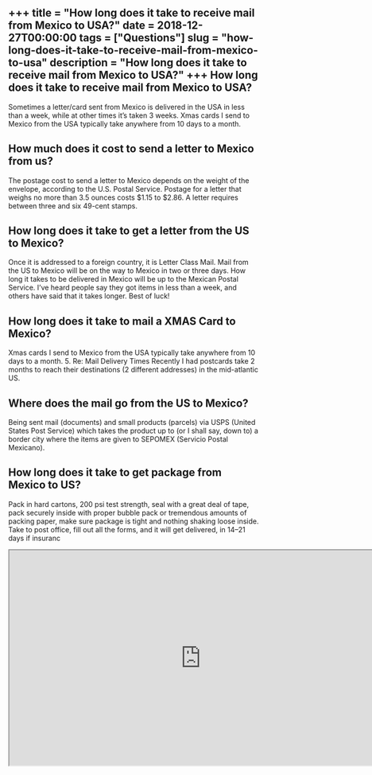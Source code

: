 +++
title = "How long does it take to receive mail from Mexico to USA?"
date = 2018-12-27T00:00:00
tags = ["Questions"]
slug = "how-long-does-it-take-to-receive-mail-from-mexico-to-usa"
description = "How long does it take to receive mail from Mexico to USA?"
+++
How long does it take to receive mail from Mexico to USA?
---------------------------------------------------------

Sometimes a letter/card sent from Mexico is delivered in the USA in less than a week, while at other times it’s taken 3 weeks. Xmas cards I send to Mexico from the USA typically take anywhere from 10 days to a month.

How much does it cost to send a letter to Mexico from us?
---------------------------------------------------------

The postage cost to send a letter to Mexico depends on the weight of the envelope, according to the U.S. Postal Service. Postage for a letter that weighs no more than 3.5 ounces costs $1.15 to $2.86. A letter requires between three and six 49-cent stamps.

How long does it take to get a letter from the US to Mexico?
------------------------------------------------------------

Once it is addressed to a foreign country, it is Letter Class Mail. Mail from the US to Mexico will be on the way to Mexico in two or three days. How long it takes to be delivered in Mexico will be up to the Mexican Postal Service. I’ve heard people say they got items in less than a week, and others have said that it takes longer. Best of luck!

How long does it take to mail a XMAS Card to Mexico?
----------------------------------------------------

Xmas cards I send to Mexico from the USA typically take anywhere from 10 days to a month. 5. Re: Mail Delivery Times Recently I had postcards take 2 months to reach their destinations (2 different addresses) in the mid-atlantic US.

Where does the mail go from the US to Mexico?
---------------------------------------------

Being sent mail (documents) and small products (parcels) via USPS (United States Post Service) which takes the product up to (or I shall say, down to) a border city where the items are given to SEPOMEX (Servicio Postal Mexicano).

How long does it take to get package from Mexico to US?
-------------------------------------------------------

Pack in hard cartons, 200 psi test strength, seal with a great deal of tape, pack securely inside with proper bubble pack or tremendous amounts of packing paper, make sure package is tight and nothing shaking loose inside. Take to post office, fill out all the forms, and it will get delivered, in 14–21 days if insuranc

<iframe allow="accelerometer; autoplay; clipboard-write; encrypted-media; gyroscope; picture-in-picture" allowfullscreen="" class="__youtube_prefs__  epyt-is-override  no-lazyload" data-no-lazy="1" data-origheight="433" data-origwidth="770" data-skipgform_ajax_framebjll="" height="433" id="_ytid_28195" loading="lazy" src="https://www.youtube.com/embed/aFxKriY2LCw?enablejsapi=1&autoplay=0&cc_load_policy=0&cc_lang_pref=&iv_load_policy=1&loop=0&modestbranding=0&rel=1&fs=1&playsinline=0&autohide=2&theme=dark&color=red&controls=1&" title="YouTube player" width="770"></iframe>